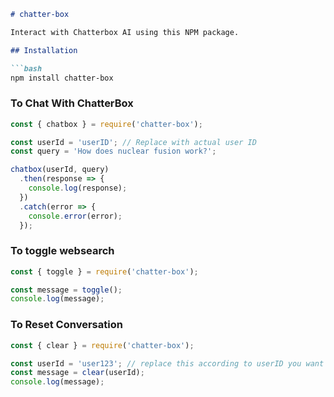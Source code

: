 ```markdown
# chatter-box

Interact with Chatterbox AI using this NPM package.

## Installation

```bash
npm install chatter-box
```

### To Chat With ChatterBox

```javascript
const { chatbox } = require('chatter-box');

const userId = 'userID'; // Replace with actual user ID
const query = 'How does nuclear fusion work?';

chatbox(userId, query)
  .then(response => {
    console.log(response);
  })
  .catch(error => {
    console.error(error);
  });
```

### To toggle websearch

```javascript
const { toggle } = require('chatter-box');

const message = toggle();
console.log(message);
```

### To Reset Conversation

```javascript
const { clear } = require('chatter-box');

const userId = 'user123'; // replace this according to userID you want to reset conversation.
const message = clear(userId);
console.log(message);
```
